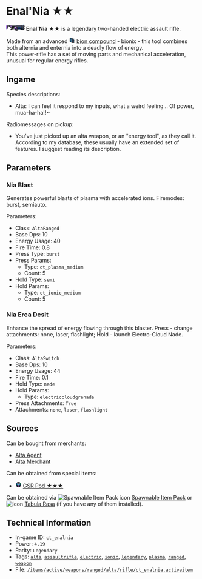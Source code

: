 # Enal'Nia ★★

<img src="https://raw.githubusercontent.com/Ceterai/Enternia/main/items/active/weapons/ranged/alta/rifle/ct_alta_plasma_rifle_2.png" alt="Enal'Nia ★★ icon" loading="lazy" width="auto" height="16px"/> **Enal'Nia ★★** is a legendary two-handed electric assault rifle.

Made from an advanced <img src="https://raw.githubusercontent.com/Ceterai/Enternia/main/items/generic/crafting/alta/bion.png" alt="Bion Compound icon" loading="lazy" width="auto" height="16px"/> [bion compound](https://ceterai.github.io/MyEnternia/Wiki/BionCompound) - bionix - this tool combines both alternia and enternia into a deadly flow of energy.  
This power-rifle has a set of moving parts and mechanical acceleration, unusual for regular energy rifles.

## Ingame

Species descriptions:

- Alta: I can feel it respond to my inputs, what a weird feeling... Of power, mua-ha-ha!!~

Radiomessages on pickup:

- You've just picked up an alta weapon, or an "energy tool", as they call it. According to my database, these usually have an extended set of features. I suggest reading its description.

## Parameters

### Nia Blast

Generates powerful blasts of plasma with accelerated ions.
Firemodes: burst, semiauto.

Parameters:

- Class: `AltaRanged`
- Base Dps: 10
- Energy Usage: 40
- Fire Time: 0.8
- Press Type: `burst`
- Press Params:
  - Type: `ct_plasma_medium`
  - Count: 5
- Hold Type: `semi`
- Hold Params:
  - Type: `ct_ionic_medium`
  - Count: 5

### Nia Erea Desit

Enhance the spread of energy flowing through this blaster.
Press - change attachments: none, laser, flashlight;
Hold - launch Electro-Cloud Nade.

Parameters:

- Class: `AltaSwitch`
- Base Dps: 10
- Energy Usage: 44
- Fire Time: 0.1
- Hold Type: `nade`
- Hold Params:
  - Type: `electriccloudgrenade`
- Press Attachments: `True`
- Attachments:  `none`,  `laser`,  `flashlight`

## Sources

Can be bought from merchants:

- [Alta Agent](https://ceterai.github.io/MyEnternia/Wiki/AltaAgent)
- [Alta Merchant](https://ceterai.github.io/MyEnternia/Wiki/AltaMerchant)

Can be obtained from special items:

- <img src="https://raw.githubusercontent.com/Ceterai/Enternia/main/items/active/alta/loot/other/gsr.png" alt="GSR Pod ★★★ icon" loading="lazy" width="auto" height="16px"/> [GSR Pod ★★★](https://ceterai.github.io/MyEnternia/Wiki/GSRPod)

Can be obtained via <img src="https://raw.githubusercontent.com/Silverfeelin/Starbound-SpawnableItemPack/master/interface/sip/iconSmall.png" alt="Spawnable Item Pack icon" width="18" height="14"/> [Spawnable Item Pack](https://steamcommunity.com/sharedfiles/filedetails/?id=733665104) or <img src="https://steamuserimages-a.akamaihd.net/ugc/263843960696222713/3EC9A7C005541F7D577EBCB8C5736B4EFC9973D6/" alt="icon" width="8" height="12"/> [Tabula Rasa](https://community.playstarbound.com/resources/the-tabula-rasa.3222/) (if you have any of them installed).

## Technical Information

- In-game ID: `ct_enalnia`
- Power: `4.19`
- Rarity: `Legendary`
- Tags: [`alta`](https://ceterai.github.io/MyEnternia/Wiki/Tags/Alta), [`assaultrifle`](https://ceterai.github.io/MyEnternia/Wiki/Tags/Assaultrifle), [`electric`](https://ceterai.github.io/MyEnternia/Wiki/Tags/Electric), [`ionic`](https://ceterai.github.io/MyEnternia/Wiki/Tags/Ionic), [`legendary`](https://ceterai.github.io/MyEnternia/Wiki/Tags/Legendary), [`plasma`](https://ceterai.github.io/MyEnternia/Wiki/Tags/Plasma), [`ranged`](https://ceterai.github.io/MyEnternia/Wiki/Tags/Ranged), [`weapon`](https://ceterai.github.io/MyEnternia/Wiki/Tags/Weapon)
- File: [`/items/active/weapons/ranged/alta/rifle/ct_enalnia.activeitem`](https://github.com/Ceterai/Enternia/blob/main/items/active/weapons/ranged/alta/rifle/ct_enalnia.activeitem)
